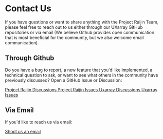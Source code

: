 # Contact Us

If you have questions or want to share anything with the Project Raijin Team,
please feel free to reach out to us either through our UXarray GitHub repositories or via email
(We believe Github provides open communication that is most beneficial for the community, but we also welcome
email communication).

## Through Github

Do you have a bug to report, a new feature that you'd like implemented, a technical question
to ask, or want to see what others in the community have previously discussed? Open a GitHub
Issue or Discussion:

<span class="d-flex justify-content-center py-4">
    <a href="https://github.com/NCAR/projectraijin.github.io/discussions" target="_blank" role="button" class="btn btn-light btn-lg">
        Project Raijin Discussions
    </a>
</span>

<span class="d-flex justify-content-center py-4">
    <a href="https://github.com/NCAR/projectraijin.github.io/issues" target="_blank" role="button" class="btn btn-light btn-lg">
        Project Raijin Issues
    </a>
</span>

<span class="d-flex justify-content-center py-4">
    <a href="https://github.com/UXARRAY/uxarray/discussions" target="_blank" role="button" class="btn btn-light btn-lg">
        Uxarray Discussions
    </a>
</span>

<span class="d-flex justify-content-center py-4">
    <a href="https://github.com/UXARRAY/uxarray/issues" target="_blank" role="button" class="btn btn-light btn-lg">
        Uxarray Issues
    </a>
</span>

## Via Email

If you'd like to reach us via email:

<span class="d-flex justify-content-center py-4">
    <a href="mailto:projectraijin@googlegroups.com" role="button" class="btn btn-light btn-lg">
        Shoot us an email
    </a>
</span>
